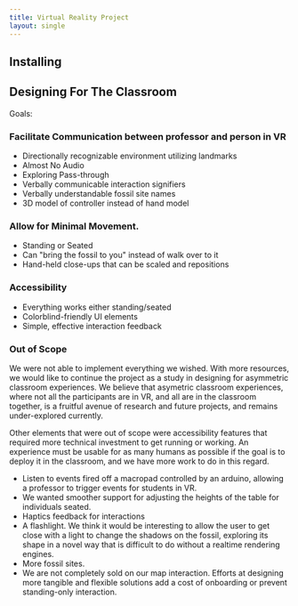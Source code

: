 ```yaml
---
title: Virtual Reality Project
layout: single
---
```


## Installing

## Designing For The Classroom

Goals: 

### Facilitate Communication between professor and person in VR

- Directionally recognizable environment utilizing landmarks
- Almost No Audio
- Exploring Pass-through
- Verbally communicable interaction signifiers
- Verbally understandable fossil site names
- 3D model of controller instead of hand model

### Allow for Minimal Movement.

- Standing or Seated
- Can "bring the fossil to you" instead of walk over to it
- Hand-held close-ups that can be scaled and repositions

### Accessibility

- Everything works either standing/seated
- Colorblind-friendly UI elements
- Simple, effective interaction feedback

### Out of Scope
We were not able to implement everything we wished. With more resources, we would like to continue the project as a study in designing for asymmetric classroom experiences. We believe that asymetric classroom experiences, where not all the participants are in VR, and all are in the classroom together, is a fruitful avenue of research and future projects, and remains under-explored currently.

Other elements that were out of scope were accessibility features that required more technical investment to get running or working. An experience must be usable for as many humans as possible if the goal is to deploy it in the classroom, and we have more work to do in this regard.

- Listen to events fired off a macropad controlled by an arduino, allowing a professor to trigger events for students in VR.
- We wanted smoother support for adjusting the heights of the table for individuals seated. 
- Haptics feedback for interactions
- A flashlight. We think it would be interesting to allow the user to get close with a light to change the shadows on the fossil, exploring its shape in a novel way that is difficult to do without a realtime rendering engines.
- More fossil sites.
- We are not completely sold on our map interaction. Efforts at designing more tangible and flexible solutions add a cost of onboarding or prevent standing-only interaction.
